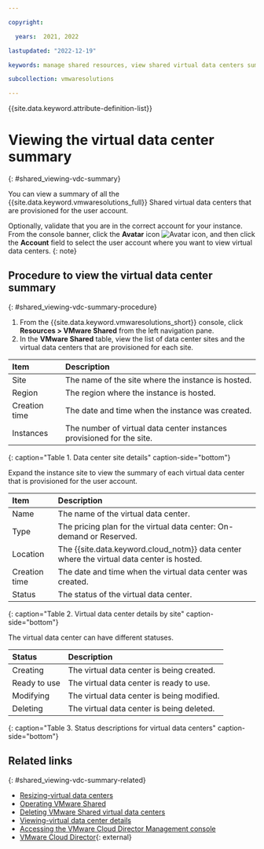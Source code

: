 ```yaml
---

copyright:

  years:  2021, 2022

lastupdated: "2022-12-19"

keywords: manage shared resources, view shared virtual data centers summary

subcollection: vmwaresolutions

---
```


{{site.data.keyword.attribute-definition-list}}

# Viewing the virtual data center summary
{: #shared_viewing-vdc-summary}

You can view a summary of all the {{site.data.keyword.vmwaresolutions_full}} Shared virtual data centers that are provisioned for the user account.

Optionally, validate that you are in the correct account for your instance. From the console banner, click the **Avatar** icon ![Avatar icon](../../icons/i-avatar-icon.svg "Avatar"), and then click the **Account** field to select the user account where you want to view virtual data centers.
{: note}

## Procedure to view the virtual data center summary
{: #shared_viewing-vdc-summary-procedure}

1. From the {{site.data.keyword.vmwaresolutions_short}} console, click **Resources > VMware Shared** from the left navigation pane.
2. In the **VMware Shared** table, view the list of data center sites and the virtual data centers that are provisioned for each site.

| Item | Description |
|:---- |:----------- |
| Site | The name of the site where the instance is hosted. |
| Region | The region where the instance is hosted. |
| Creation time | The date and time when the instance was created. |
| Instances | The number of virtual data center instances provisioned for the site. |
{: caption="Table 1. Data center site details" caption-side="bottom"}

Expand the instance site to view the summary of each virtual data center that is provisioned for the user account.

| Item | Description |
|:---- |:----------- |
| Name | The name of the virtual data center. |
| Type | The pricing plan for the virtual data center: On-demand or Reserved. |
| Location | The {{site.data.keyword.cloud_notm}} data center where the virtual data center is hosted. |  
| Creation time | The date and time when the virtual data center was created. |
| Status | The status of the virtual data center. |
{: caption="Table 2. Virtual data center details by site" caption-side="bottom"}

The virtual data center can have different statuses.

| Status | Description |
|:------ |:----------- |
| Creating | The virtual data center is being created. |
| Ready to use | The virtual data center is ready to use. |
| Modifying | The virtual data center is being modified. |
| Deleting | The virtual data center is being deleted. |
{: caption="Table 3. Status descriptions for virtual data centers" caption-side="bottom"}

## Related links
{: #shared_viewing-vdc-summary-related}

* [Resizing-virtual data centers](/docs/vmwaresolutions?topic=vmwaresolutions-shared_resize)
* [Operating VMware Shared](/docs/vmwaresolutions?topic=vmwaresolutions-shared_vcd-ops-guide)
* [Deleting VMware Shared virtual data centers](/docs/vmwaresolutions?topic=vmwaresolutions-shared_deletinginstance)
* [Viewing-virtual data center details](/docs/vmwaresolutions?topic=vmwaresolutions-shared_viewing-vdc-details)
* [Accessing the VMware Cloud Director Management console](/docs/vmwaresolutions?topic=vmwaresolutions-shared_accessing-vcd-console)
* [VMware Cloud Director](https://www.vmware.com/ca/products/cloud-director.html){: external}
